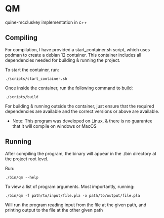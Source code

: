 # QM
quine-mccluskey implementation in c++

## Compiling
For compilation, I have provided a start_container.sh script, which uses podman to create a debian 12 container. This container includes all dependencies needed for building & running the project.

To start the container, run:
```
./scripts/start_container.sh
```

Once inside the container, run the following command to build:
```
./scripts/build
```

For building & running outside the container, just ensure that the required dependencies are available and the correct versions or above are available.

- Note: This program was developed on Linux, & there is no guarantee that it will compile on windows or MacOS

## Running
After compiling the program, the binary will appear in the ./bin directory at the project root level.

Run:
```
./bin/qm --help
```

To view a list of program arguments. Most importantly, running:
```
./bin/qm -f path/to/input/file.pla -o path/to/output/file.pla
```

Will run the program reading input from the file at the given path, and printing output to the file at the other given path
